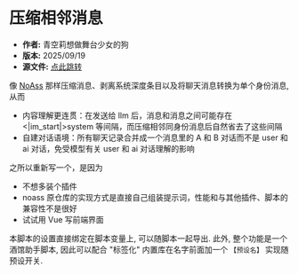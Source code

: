 # 压缩相邻消息

- **作者:** 青空莉想做舞台少女的狗
- **版本:** 2025/09/19
- **源文件:** [点此跳转](https://gitgud.io/StageDog/tavern_resource/-/tree/main/src)

像 [NoAss](https://gitgud.io/Monblant/noass) 那样压缩消息、剥离系统深度条目以及将聊天消息转换为单个身份消息, 从而

- 内容理解更连贯：在发送给 llm 后，消息和消息之间可能存在 <|im_start|>system 等间隔，而压缩相邻同身份消息后自然省去了这些间隔
- 自建对话语境：所有聊天记录合并成一个消息里的 A 和 B 对话而不是 user 和 ai 对话，免受模型有关 user 和 ai 对话理解的影响

之所以重新写一个，是因为

- 不想多装个插件
- noass 原仓库的实现方式是直接自己组装提示词，性能和与其他插件、脚本的兼容性不是很好
- 试试用 Vue 写前端界面

本脚本的设置直接绑定在脚本变量上, 可以随脚本一起导出.
此外, 整个功能是一个酒馆助手脚本, 因此可以配合 "标签化" 内置库在名字前面加一个 `【预设名】` 实现随预设开关.
